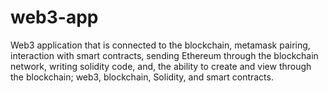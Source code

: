 # web3-app
Web3 application that is connected to the blockchain, metamask pairing, interaction with smart contracts, sending Ethereum through the blockchain network, writing solidity code, and, the ability to create and view through the blockchain;  web3, blockchain, Solidity, and smart contracts.
